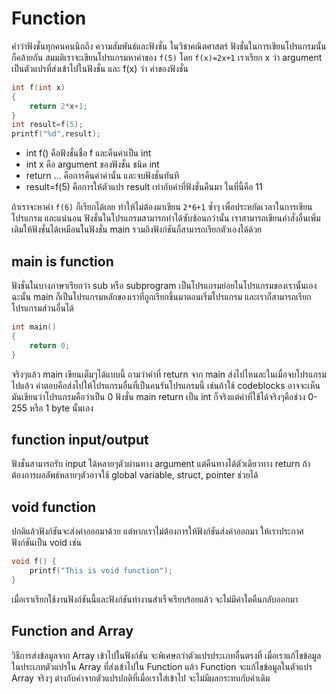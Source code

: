 Function
========
คำว่าฟังชั่นทุกคนคนนึกถึง ความสัมพันธ์และฟังชั่น ในวิชาคณิตศาสตร์ ฟังชั่นในการเขียนโปรแกรมนั้นก็คล้ายกัน สมมติเราจะเขียนโปรแกรมหาค่าของ `f(5)` โดย `f(x)=2x+1` เราเรียก x ว่า argument เป็นตัวแปรที่ส่งเข้าไปในฟังชั่น และ f(x) ว่า ค่าของฟังชั่น

```cpp
int f(int x)
{
	return 2*x+1;
}
int result=f(5);
printf("%d",result);
```

- int f() คือฟังชั่นชื่อ f และคืนค่าเป็น int
- int x คือ argument ของฟังชั่น ชนิด int
- return ... คือการคืนค่าค่านั้น และจบฟังชั่นทันที
- result=f(5) คือการให้ตัวแปร result เท่ากับค่าที่ฟังชั่นคืนมา ในที่นี้คือ 11

ถ้าเราจะหาค่า `f(6)` ก็เรียกได้เลย ทำให้ไม่ต้องมาเขียน `2*6+1` ซ้ำๆ เพื่อประหยัดเวลาในการเขียนโปรแกรม และแน่นอน ฟังชั่นในโปรแกรมสามารถทำได้ซับซ้อนกว่านั้น เราสามารถเขียนคำสั่งอื่นเพิ่มเติมให้ฟังชั่นได้เหมือนในฟังชั่น main รวมถึงฟังก์ชันก็สามารถเรียกตัวเองได้ด้วย

main is function
----------------
ฟังชั่นในบางภาษาเรียกว่า sub หรือ subprogram เป็นโปรแกรมย่อยในโปรแกรมของเรานั้นเอง ฉะนั้น main ก็เป็นโปรแกรมหลักของเราที่ถูกเรียกขึ้นมาตอนเริ่มโปรแกรม และเราก็สามารถเรียกโปรแกรมส่วนอื่นได้
```cpp
int main()
{
	return 0;
}
```
จริงๆแล้ว main เขียนเต็มๆได้แบบนี้ ถามว่าค่าที่ return จาก main ส่งไปไหนละในเมื่อจบโปรแกรมไปแล้ว คำตอบคือส่งไปให้โปรแกรมอื่นที่เป็นคนรันโปรแกรมนี้ เช่นถ้าใช้ codeblocks อาจจะเห็นมันเขียนว่าโปรแกรมคือว่าเป็น 0 ฟังชั่น main return เป็น int ก็จริงแต่ค่าที่ใช้ได้จริงๆคือช่วง 0-255 หรือ 1 byte นั้นเอง

function input/output
---------------------
ฟังชั่นสามารถรับ input ได้หลายๆตัวผ่านทาง argument แต่คืนทางได้ตัวเดียวทาง return ถ้าต้องการผลลัพธ์หลายๆตัวอาจใช้ global variable, struct, pointer ช่วยได้

void function
-------------
ปกติแล้วฟังก์ชันจะส่งค่าออกมาด้วย แต่หากเราไม่ต้องการให้ฟังก์ชันส่งค่าออกมา ให้เราประกาศฟังก์ชันเป็น void เช่น

```cpp
void f() {
	printf("This is void function");
}
```

เมื่อเราเรียกใช้งานฟังก์ชันนี้และฟังก์ชันทำงานสำเร็จเรียบร้อยแล้ว จะไม่มีค่าใดคืนกลับออกมา

Function and Array
------------------
วิธีการส่งข้อมูลจาก Array เข้าไปในฟังก์ชัน จะพิเศษกว่าตัวแปรประเภทอื่นตรงที่ เมื่อเราแก้ไขข้อมูลในประเภทตัวแปรใน Array ที่ส่งเข้าไปใน Function แล้ว Function จะแก้ไขข้อมูลในตัวแปร Array จริงๆ ต่างกับค่าจากตัวแปรปกติที่เมื่อเราใส่เข้าไป จะไม่มีผลกระทบกับค่าเดิม
